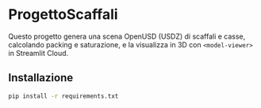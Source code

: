 # ProgettoScaffali

Questo progetto genera una scena OpenUSD (USDZ) di scaffali e casse, calcolando packing e saturazione, e la visualizza in 3D con `<model-viewer>` in Streamlit Cloud.

## Installazione

```bash
pip install -r requirements.txt
